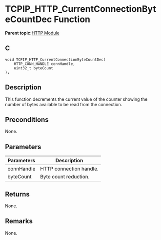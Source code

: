 # TCPIP\_HTTP\_CurrentConnectionByteCountDec Function

**Parent topic:**[HTTP Module](GUID-25A4CF50-2F8F-47E7-A90C-ABFA52814459.md)

## C

```
void TCPIP_HTTP_CurrentConnectionByteCountDec(
    HTTP_CONN_HANDLE connHandle, 
    uint32_t byteCount
);
```

## Description

This function decrements the current value of the counter showing the number of bytes available to be read from the connection.

## Preconditions

None.

## Parameters

|Parameters|Description|
|----------|-----------|
|connHandle|HTTP connection handle.|
|byteCount|Byte count reduction.|

## Returns

None.

## Remarks

None.

